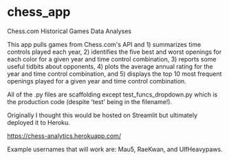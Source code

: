 # chess_app
Chess.com Historical Games Data Analyses 

This app pulls games from Chess.com's API and 1) summarizes time controls played each year, 2) identifies the five best and worst openings for each color for a given year and time control combination, 3) reports some useful tidbits about opponents, 4) plots the average annual rating for the year and time control combination, and 5) displays the top 10 most frequent openings played for a given year and time control combination.  

All of the .py files are scaffolding except test_funcs_dropdown.py which is the production code (despite 'test' being in the filename!).  

Originally I thought this would be hosted on Streamlit but ultimately deployed it to Heroku.  

https://chess-analytics.herokuapp.com/  

Example usernames that will work are: Mau5, RaeKwan, and UlfHeavypaws. 
